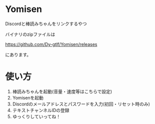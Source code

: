 # Yomisen
Discordと棒読みちゃんをリンクするやつ

バイナリのzipファイルは

https://github.com/Dy-gtlf/Yomisen/releases

にあります。

# 使い方
1. 棒読みちゃんを起動(音量・速度等はこちらで設定)
1. Yomisenを起動
1. Discordのメールアドレスとパスワードを入力(初回・リセット時のみ)
1. テキストチャンネルIDの登録
1. ゆっくりしていってね！
